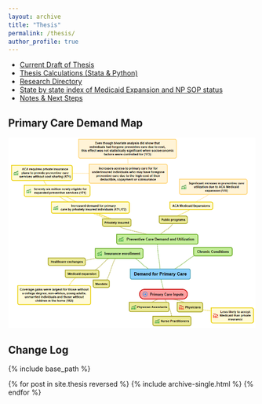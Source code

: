 ```yaml
---
layout: archive
title: "Thesis"
permalink: /thesis/
author_profile: true
---
```


* <a href="https://dweissner.github.io/files/Thesis.pdf" target="_blank">Current Draft of Thesis</a>
* <a href="https://dweissner.github.io/Thesis/" target="_blank">Thesis Calculations (Stata & Python)</a>
* <a href="https://docs.google.com/spreadsheets/d/1-60Z1ANmqZIE7t7hpedMYl3IBQkZ3P6RpbtgP72lFz8/edit?usp=sharing" target="_blank">Research Directory</a>
* <a href="https://docs.google.com/spreadsheets/d/1KG4yOQIFhWRRtHNYKzxzP65X2NnufRSVXMNc-JffMfs/edit?usp=sharing" target="_blank">State by state index of Medicaid Expansion and NP SOP status</a>
* <a href="https://dweissner.github.io/Thesis-Notes//" target="_blank">Notes & Next Steps</a>

Primary Care Demand Map
-------------
![](/files/mindmap1.PNG)



Change Log
-------------
{% include base_path %}

{% for post in site.thesis reversed %}
  {% include archive-single.html %}
{% endfor %}

